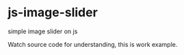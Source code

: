 js-image-slider
===============

simple image slider on js 

Watch source code for understanding, this is work example.
